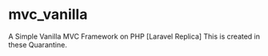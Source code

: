 # mvc_vanilla
 A Simple Vanilla MVC Framework on PHP [Laravel Replica]
 This is created in these Quarantine.

